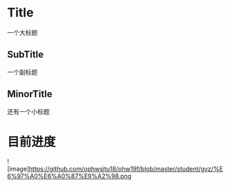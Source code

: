 # Title
一个大标题
## SubTitle
一个副标题
## MinorTitle
还有一个小标题
# 目前进度
![image]https://github.com/ophwsjtu18/ohw19f/blob/master/student/gyz/%E6%97%A0%E6%A0%87%E9%A2%98.png
